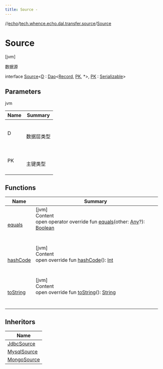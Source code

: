```yaml
---
title: Source -
---
```

//[echo](../../index.md)/[tech.whence.echo.dal.transfer.source](../index.md)/[Source](index.md)



# Source  
 [jvm] 

数据源

interface [Source](index.md)<[D](index.md) : [Dao](../../tech.whence.echo.dal.dao/-dao/index.md)<[Record](../../tech.whence.echo.dal.entity/-record/index.md), [PK](index.md), *>, [PK](index.md) : [Serializable](https://docs.oracle.com/javase/8/docs/api/java/io/Serializable.html)>   


## Parameters  
  
jvm  
  
|  Name|  Summary| 
|---|---|
| D| <br><br>数据层类型<br><br>
| PK| <br><br>主键类型<br><br>
  


## Functions  
  
|  Name|  Summary| 
|---|---|
| [equals](../../tech.whence.echo.webclient.response.exception/-response-unrecognized-exception/index.md#kotlin/Any/equals/#kotlin.Any?/PointingToDeclaration/)| [jvm]  <br>Content  <br>open operator override fun [equals](../../tech.whence.echo.webclient.response.exception/-response-unrecognized-exception/index.md#kotlin/Any/equals/#kotlin.Any?/PointingToDeclaration/)(other: [Any](https://kotlinlang.org/api/latest/jvm/stdlib/kotlin/-any/index.html)?): [Boolean](https://kotlinlang.org/api/latest/jvm/stdlib/kotlin/-boolean/index.html)  <br><br><br>
| [hashCode](../../tech.whence.echo.webclient.response.exception/-response-unrecognized-exception/index.md#kotlin/Any/hashCode/#/PointingToDeclaration/)| [jvm]  <br>Content  <br>open override fun [hashCode](../../tech.whence.echo.webclient.response.exception/-response-unrecognized-exception/index.md#kotlin/Any/hashCode/#/PointingToDeclaration/)(): [Int](https://kotlinlang.org/api/latest/jvm/stdlib/kotlin/-int/index.html)  <br><br><br>
| [toString](../../tech.whence.echo.webclient.response.exception/-response-unrecognized-exception/index.md#kotlin/Any/toString/#/PointingToDeclaration/)| [jvm]  <br>Content  <br>open override fun [toString](../../tech.whence.echo.webclient.response.exception/-response-unrecognized-exception/index.md#kotlin/Any/toString/#/PointingToDeclaration/)(): [String](https://kotlinlang.org/api/latest/jvm/stdlib/kotlin/-string/index.html)  <br><br><br>


## Inheritors  
  
|  Name| 
|---|
| [JdbcSource](../../tech.whence.echo.support.jdbc.driver.general.transfer/-jdbc-source/index.md)
| [MysqlSource](../../tech.whence.echo.support.jdbc.driver.mysql.transfer/-mysql-source/index.md)
| [MongoSource](../../tech.whence.echo.support.mongo.transfer/-mongo-source/index.md)

